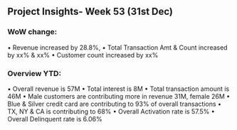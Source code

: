 ## Project Insights- Week 53 (31st Dec)

### WoW change: 
• Revenue increased by 28.8%, 
• Total Transaction Amt & Count increased by xx% & xx%
• Customer count increased by xx%
### Overview YTD:
• Overall revenue is 57M
• Total interest is 8M
• Total transaction amount is 46M
• Male customers are contributing more in revenue 31M, female 26M
• Blue & Silver credit card are contributing to 93% of overall 
transactions
• TX, NY & CA is contributing to 68%
• Overall Activation rate is 57.5%
• Overall Delinquent rate is 6.06%
